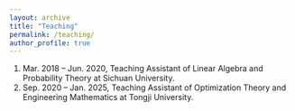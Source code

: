 ```yaml
---
layout: archive
title: "Teaching"
permalink: /teaching/
author_profile: true
---
```


1. Mar. 2018 – Jun. 2020, Teaching Assistant of Linear Algebra and Probability Theory at Sichuan University.
2. Sep. 2020 – Jan. 2025, Teaching Assistant of Optimization Theory and Engineering Mathematics at Tongji University.

